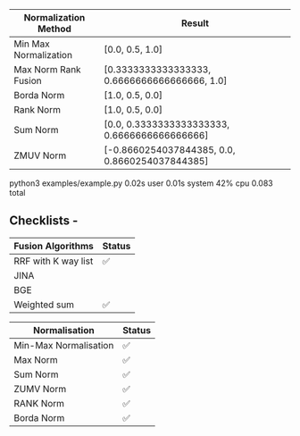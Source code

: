 

| Normalization Method   | Result                                         |
|------------------------|------------------------------------------------|
| Min Max Normalization  | [0.0, 0.5, 1.0]                                |
| Max Norm Rank Fusion   | [0.3333333333333333, 0.6666666666666666, 1.0]  |
| Borda Norm             | [1.0, 0.5, 0.0]                                |
| Rank Norm              | [1.0, 0.5, 0.0]                                |
| Sum Norm               | [0.0, 0.3333333333333333, 0.6666666666666666]  |
| ZMUV Norm              | [-0.8660254037844385, 0.0, 0.8660254037844385] |
python3 examples/example.py  0.02s user 0.01s system 42% cpu 0.083 total

## Checklists -

|  Fusion Algorithms | Status |
|------------|------------|
| RRF with K way list  | ✅ |
| JINA   |  |
| BGE   |  |
|  Weighted sum | ✅ |

|  Normalisation | Status |
|------------|------------|
| Min-Max Normalisation  | ✅ |
| Max Norm | ✅ |
| Sum Norm | ✅ |
|  ZUMV Norm | ✅ |
|  RANK Norm | ✅ |
|  Borda Norm | ✅ |
